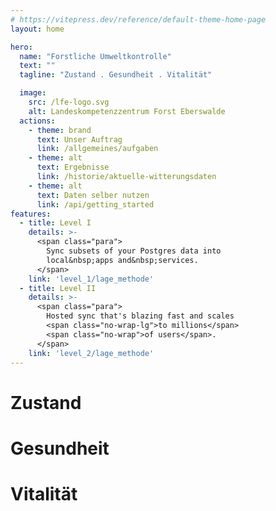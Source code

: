 ```yaml
---
# https://vitepress.dev/reference/default-theme-home-page
layout: home

hero:
  name: "Forstliche Umweltkontrolle"
  text: ""
  tagline: "Zustand . Gesundheit . Vitalität"

  image:
    src: /lfe-logo.svg
    alt: Landeskompetenzzentrum Forst Eberswalde
  actions:
    - theme: brand
      text: Unser Auftrag
      link: /allgemeines/aufgaben
    - theme: alt
      text: Ergebnisse
      link: /historie/aktuelle-witterungsdaten
    - theme: alt
      text: Daten selber nutzen
      link: /api/getting_started
features:
  - title: Level I
    details: >-
      <span class="para">
        Sync subsets of your Postgres data into
        local&nbsp;apps and&nbsp;services.
      </span>
    link: 'level_1/lage_methode'
  - title: Level II
    details: >-
      <span class="para">
        Hosted sync that's blazing fast and scales
        <span class="no-wrap-lg">to millions</span>
        <span class="no-wrap">of users</span>.
      </span>
    link: 'level_2/lage_methode'
---
```


# Zustand

# Gesundheit

# Vitalität